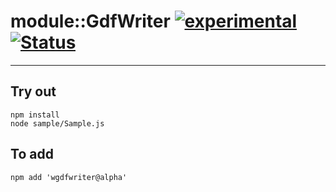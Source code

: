 
# module::GdfWriter [![experimental](https://img.shields.io/badge/stability-experimental-orange.svg)](https://github.com/emersion/stability-badges#experimental) [![Status](https://github.com/Wandalen/wGdfWriter/workflows/Test/badge.svg)](https://github.com/Wandalen/wGdfWriter/actions?query=workflow%3ATest)

___

## Try out
```
npm install
node sample/Sample.js
```

## To add
```
npm add 'wgdfwriter@alpha'
```

